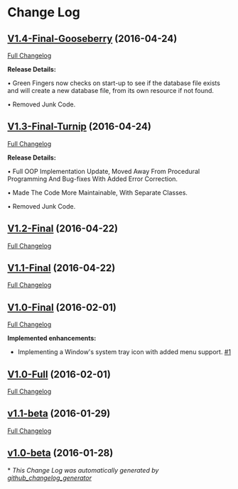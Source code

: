 # Change Log

## [V1.4-Final-Gooseberry](https://github.com/mattu08/Green-Fingers/tree/V1.4-Final-Gooseberry) (2016-04-24)
[Full Changelog](https://github.com/mattu08/Green-Fingers/compare/V1.3-Final-Turnip...V1.4-Final-Gooseberry)

**Release Details:**

• Green Fingers now checks on start-up to see if the database file exists
and will create a new database file, from its own resource if not found.

• Removed Junk Code.

## [V1.3-Final-Turnip](https://github.com/mattu08/Green-Fingers/tree/V1.3-Final-Turnip) (2016-04-24)
[Full Changelog](https://github.com/mattu08/Green-Fingers/compare/V1.2-Final...V1.3-Final-Turnip)

**Release Details:**

• Full OOP Implementation Update, Moved Away From Procedural Programming
And Bug-fixes With Added Error Correction.

• Made The Code More Maintainable, With Separate Classes.

• Removed Junk Code.

## [V1.2-Final](https://github.com/mattu08/Green-Fingers/tree/V1.2-Final) (2016-04-22)
[Full Changelog](https://github.com/mattu08/Green-Fingers/compare/V1.1-Final...V1.2-Final)

## [V1.1-Final](https://github.com/mattu08/Green-Fingers/tree/V1.1-Final) (2016-04-22)
[Full Changelog](https://github.com/mattu08/Green-Fingers/compare/V1.0-Final...V1.1-Final)

## [V1.0-Final](https://github.com/mattu08/Green-Fingers/tree/V1.0-Final) (2016-02-01)
[Full Changelog](https://github.com/mattu08/Green-Fingers/compare/V1.0-Full...V1.0-Final)

**Implemented enhancements:**

- Implementing a Window's system tray icon with added menu support. [\#1](https://github.com/mattu08/Green-Fingers/issues/1)

## [V1.0-Full](https://github.com/mattu08/Green-Fingers/tree/V1.0-Full) (2016-02-01)
[Full Changelog](https://github.com/mattu08/Green-Fingers/compare/v1.1-beta...V1.0-Full)

## [v1.1-beta](https://github.com/mattu08/Green-Fingers/tree/v1.1-beta) (2016-01-29)
[Full Changelog](https://github.com/mattu08/Green-Fingers/compare/v1.0-beta...v1.1-beta)

## [v1.0-beta](https://github.com/mattu08/Green-Fingers/tree/v1.0-beta) (2016-01-28)


\* *This Change Log was automatically generated by [github_changelog_generator](https://github.com/skywinder/Github-Changelog-Generator)*